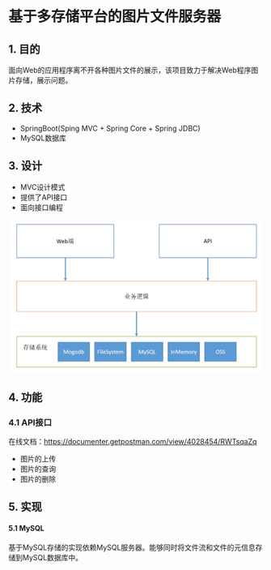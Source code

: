 # 基于多存储平台的图片文件服务器

## 1. 目的

面向Web的应用程序离不开各种图片文件的展示，该项目致力于解决Web程序图片存储，展示问题。

## 2. 技术

+ SpringBoot(Sping MVC + Spring Core + Spring JDBC)
+ MySQL数据库

## 3. 设计

+ MVC设计模式
+ 提供了API接口
+ 面向接口编程

![](base.png)

## 4. 功能

### 4.1 API接口

在线文档：https://documenter.getpostman.com/view/4028454/RWTsqaZq

+ 图片的上传
+ 图片的查询
+ 图片的删除


## 5. 实现

#### 5.1 MySQL

基于MySQL存储的实现依赖MySQL服务器。能够同时将文件流和文件的元信息存储到MySQL数据库中。




